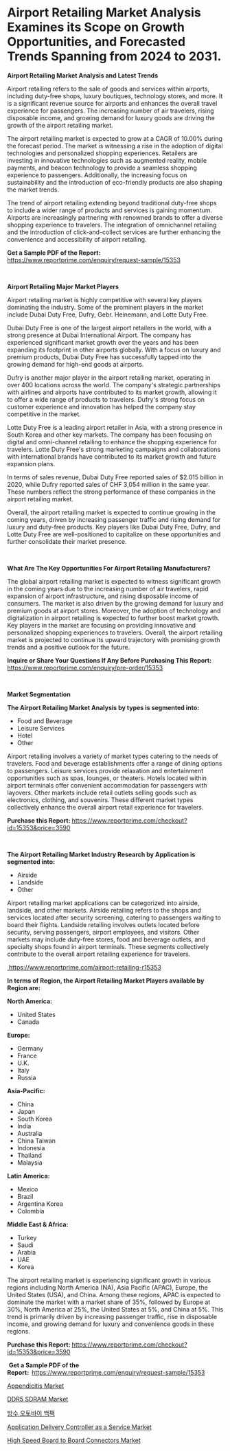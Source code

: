<p><h1>Airport Retailing Market Analysis Examines its Scope on Growth Opportunities, and Forecasted Trends Spanning from 2024 to 2031.</h1></p><p><strong>Airport Retailing Market Analysis and Latest Trends</strong></p>
<p><p>Airport retailing refers to the sale of goods and services within airports, including duty-free shops, luxury boutiques, technology stores, and more. It is a significant revenue source for airports and enhances the overall travel experience for passengers. The increasing number of air travelers, rising disposable income, and growing demand for luxury goods are driving the growth of the airport retailing market.</p><p>The airport retailing market is expected to grow at a CAGR of 10.00% during the forecast period. The market is witnessing a rise in the adoption of digital technologies and personalized shopping experiences. Retailers are investing in innovative technologies such as augmented reality, mobile payments, and beacon technology to provide a seamless shopping experience to passengers. Additionally, the increasing focus on sustainability and the introduction of eco-friendly products are also shaping the market trends.</p><p>The trend of airport retailing extending beyond traditional duty-free shops to include a wider range of products and services is gaining momentum. Airports are increasingly partnering with renowned brands to offer a diverse shopping experience to travelers. The integration of omnichannel retailing and the introduction of click-and-collect services are further enhancing the convenience and accessibility of airport retailing.</p></p>
<p><strong>Get a Sample PDF of the Report:&nbsp;</strong> <a href="https://www.reportprime.com/enquiry/request-sample/15353">https://www.reportprime.com/enquiry/request-sample/15353</a></p>
<p>&nbsp;</p>
<p><strong>Airport Retailing Major Market Players</strong></p>
<p><p>Airport retailing market is highly competitive with several key players dominating the industry. Some of the prominent players in the market include Dubai Duty Free, Dufry, Gebr. Heinemann, and Lotte Duty Free.</p><p>Dubai Duty Free is one of the largest airport retailers in the world, with a strong presence at Dubai International Airport. The company has experienced significant market growth over the years and has been expanding its footprint in other airports globally. With a focus on luxury and premium products, Dubai Duty Free has successfully tapped into the growing demand for high-end goods at airports.</p><p>Dufry is another major player in the airport retailing market, operating in over 400 locations across the world. The company's strategic partnerships with airlines and airports have contributed to its market growth, allowing it to offer a wide range of products to travelers. Dufry's strong focus on customer experience and innovation has helped the company stay competitive in the market.</p><p>Lotte Duty Free is a leading airport retailer in Asia, with a strong presence in South Korea and other key markets. The company has been focusing on digital and omni-channel retailing to enhance the shopping experience for travelers. Lotte Duty Free's strong marketing campaigns and collaborations with international brands have contributed to its market growth and future expansion plans.</p><p>In terms of sales revenue, Dubai Duty Free reported sales of $2.015 billion in 2020, while Dufry reported sales of CHF 3,054 million in the same year. These numbers reflect the strong performance of these companies in the airport retailing market.</p><p>Overall, the airport retailing market is expected to continue growing in the coming years, driven by increasing passenger traffic and rising demand for luxury and duty-free products. Key players like Dubai Duty Free, Dufry, and Lotte Duty Free are well-positioned to capitalize on these opportunities and further consolidate their market presence.</p></p>
<p>&nbsp;</p>
<p><strong>What Are The Key Opportunities For Airport Retailing Manufacturers?</strong></p>
<p><p>The global airport retailing market is expected to witness significant growth in the coming years due to the increasing number of air travelers, rapid expansion of airport infrastructure, and rising disposable income of consumers. The market is also driven by the growing demand for luxury and premium goods at airport stores. Moreover, the adoption of technology and digitalization in airport retailing is expected to further boost market growth. Key players in the market are focusing on providing innovative and personalized shopping experiences to travelers. Overall, the airport retailing market is projected to continue its upward trajectory with promising growth trends and a positive outlook for the future.</p></p>
<p><strong>Inquire or Share Your Questions If Any Before Purchasing This Report:</strong> <a href="https://www.reportprime.com/enquiry/pre-order/15353">https://www.reportprime.com/enquiry/pre-order/15353</a></p>
<p>&nbsp;</p>
<p><strong>Market Segmentation</strong></p>
<p><strong>The Airport Retailing Market Analysis by types is segmented into:</strong></p>
<p><ul><li>Food and Beverage</li><li>Leisure Services</li><li>Hotel</li><li>Other</li></ul></p>
<p><p>Airport retailing involves a variety of market types catering to the needs of travelers. Food and beverage establishments offer a range of dining options to passengers. Leisure services provide relaxation and entertainment opportunities such as spas, lounges, or theaters. Hotels located within airport terminals offer convenient accommodation for passengers with layovers. Other markets include retail outlets selling goods such as electronics, clothing, and souvenirs. These different market types collectively enhance the overall airport retail experience for travelers.</p></p>
<p><strong>Purchase this Report:&nbsp;</strong><a href="https://www.reportprime.com/checkout?id=15353&price=3590">https://www.reportprime.com/checkout?id=15353&price=3590</a></p>
<p>&nbsp;</p>
<p><strong>The Airport Retailing Market Industry Research by Application is segmented into:</strong></p>
<p><ul><li>Airside</li><li>Landside</li><li>Other</li></ul></p>
<p><p>Airport retailing market applications can be categorized into airside, landside, and other markets. Airside retailing refers to the shops and services located after security screening, catering to passengers waiting to board their flights. Landside retailing involves outlets located before security, serving passengers, airport employees, and visitors. Other markets may include duty-free stores, food and beverage outlets, and specialty shops found in airport terminals. These segments collectively contribute to the overall airport retailing experience for travelers.</p></p>
<p><a href="https://www.reportprime.com/airport-retailing-r15353">&nbsp;https://www.reportprime.com/airport-retailing-r15353</a></p>
<p><strong>In terms of Region, the Airport Retailing Market Players available by Region are:</strong></p>
<p>
    <p> <strong> North America: </strong>
        <ul>
            <li>United States</li>
            <li>Canada</li>
        </ul>
        </p> 
    <p> <strong> Europe: </strong>
        <ul>
            <li>Germany</li>
            <li>France</li>
            <li>U.K.</li>
            <li>Italy</li>
            <li>Russia</li>
        </ul>
        </p> 
    <p> <strong> Asia-Pacific: </strong>
        <ul>
            <li>China</li>
            <li>Japan</li>
            <li>South Korea</li>
            <li>India</li>
            <li>Australia</li>
            <li>China Taiwan</li>
            <li>Indonesia</li>
            <li>Thailand</li>
            <li>Malaysia</li>
        </ul>
        </p> 
    <p> <strong> Latin America: </strong>
        <ul>
            <li>Mexico</li>
            <li>Brazil</li>
            <li>Argentina Korea</li>
            <li>Colombia</li>
        </ul>
        </p> 
    <p> <strong> Middle East & Africa: </strong>
        <ul>
            <li>Turkey</li>
            <li>Saudi</li>
            <li>Arabia</li>
            <li>UAE</li>
            <li>Korea</li>
        </ul>
    </p>
    </p>
<p><p>The airport retailing market is experiencing significant growth in various regions including North America (NA), Asia Pacific (APAC), Europe, the United States (USA), and China. Among these regions, APAC is expected to dominate the market with a market share of 35%, followed by Europe at 30%, North America at 25%, the United States at 5%, and China at 5%. This trend is primarily driven by increasing passenger traffic, rise in disposable income, and growing demand for luxury and convenience goods in these regions.</p></p>
<p><strong>Purchase this Report: </strong><a href="https://www.reportprime.com/checkout?id=15353&price=3590">https://www.reportprime.com/checkout?id=15353&price=3590</a></p>
<p>&nbsp;<strong>Get a Sample PDF of the Report:&nbsp;&nbsp;</strong><a href="https://www.reportprime.com/enquiry/request-sample/15353">https://www.reportprime.com/enquiry/request-sample/15353</a></p>
<p><strong></strong></p>
<p><p><a href="https://github.com/jodemen/Market-Research-Report-List-2/blob/main/appendicitis-market.md">Appendicitis Market</a></p><p><a href="https://www.linkedin.com/pulse/ddr5-sdram-market-insight-trends-growth-forecasted-from-2024-iwbuf">DDR5 SDRAM Market</a></p><p><a href="https://github.com/vseigx30c9a1j/Market-Research-Report-List-2/blob/main/655238076071.md">방수 오토바이 백팩</a></p><p><a href="https://github.com/Sarissaschmalingtr6fz2739/Market-Research-Report-List-2/blob/main/application-delivery-controller-as-a-service-market.md">Application Delivery Controller as a Service Market</a></p><p><a href="https://www.linkedin.com/pulse/high-speed-board-connectors-market-key-successful-business-strategy-hyrve">High Speed Board to Board Connectors Market</a></p></p>